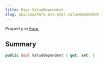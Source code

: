 ```yaml
---
title: Expr.ValueDependent
slug: api/cppsharp.ast.expr.valuedependent
---
```

Property in [Expr](/api/cppsharp/ast/expr)

## Summary



```csharp
public bool ValueDependent { get; set; }
```

